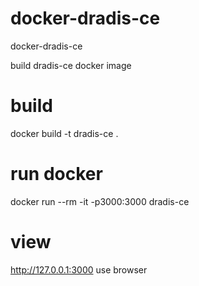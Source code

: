 # docker-dradis-ce
docker-dradis-ce

build dradis-ce docker image

# build
docker build -t dradis-ce .

# run docker
docker run --rm -it -p3000:3000 dradis-ce

# view
http://127.0.0.1:3000 use browser